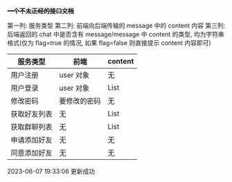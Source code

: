 **~~一个不太正经的接口文档~~**

第一列: 服务类型
第二列: 前端向后端传输的 message 中的 content 内容
第三列: 后端返回的 chat 中是否含有 message/message 中 content 的类型, 均为字符串格式(仅为 flag=true 的情况, 如果 flag=false 则直接提示 content 内容即可)

| 服务类型     | 前端         | content       |
| ------------ | ------------ | ------------- |
| 用户注册     | user 对象    | 无            |
| 用户登录     | user 对象    | List<Message> |
| 修改密码     | 要修改的密码 | 无            |
| 获取好友列表 | 无           | List<String>  |
| 获取群聊列表 | 无           | List<String>  |
| 申请添加好友 | 无           | 无            |
| 同意添加好友 | 无           | 无            |

2023-06-07 19:33:06 更新成功

